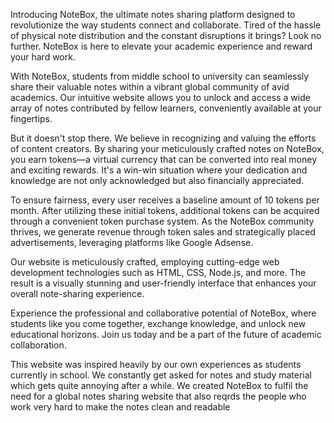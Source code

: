 Introducing NoteBox, the ultimate notes sharing platform designed to revolutionize the way students connect and collaborate. Tired of the hassle of physical note distribution and the constant disruptions it brings? Look no further. NoteBox is here to elevate your academic experience and reward your hard work.

With NoteBox, students from middle school to university can seamlessly share their valuable notes within a vibrant global community of avid academics. Our intuitive website allows you to unlock and access a wide array of notes contributed by fellow learners, conveniently available at your fingertips.

But it doesn't stop there. We believe in recognizing and valuing the efforts of content creators. By sharing your meticulously crafted notes on NoteBox, you earn tokens—a virtual currency that can be converted into real money and exciting rewards. It's a win-win situation where your dedication and knowledge are not only acknowledged but also financially appreciated.

To ensure fairness, every user receives a baseline amount of 10 tokens per month. After utilizing these initial tokens, additional tokens can be acquired through a convenient token purchase system. As the NoteBox community thrives, we generate revenue through token sales and strategically placed advertisements, leveraging platforms like Google Adsense.

Our website is meticulously crafted, employing cutting-edge web development technologies such as HTML, CSS, Node.js, and more. The result is a visually stunning and user-friendly interface that enhances your overall note-sharing experience.

Experience the professional and collaborative potential of NoteBox, where students like you come together, exchange knowledge, and unlock new educational horizons. Join us today and be a part of the future of academic collaboration.

This website was inspired heavily by our own experiences as students currently in school. We constantly get asked for notes and study material which gets quite annoying after a while. We created NoteBox to fulfil the need for a global notes sharing website that also reqrds the people who work very hard to make the notes clean and readable
